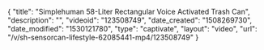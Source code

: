 {
    "title": "Simplehuman 58-Liter Rectangular Voice Activated Trash Can",
    "description": "",
    "videoid": "123508749",
    "date_created": "1508269730",
    "date_modified": "1530121780",
    "type": "captivate",
    "layout": "video",
    "url": "\/v\/sh-sensorcan-lifestyle-62085441-mp4\/123508749"
}